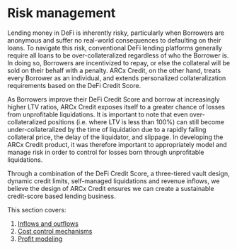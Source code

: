 # Risk management

Lending money in DeFi is inherently risky, particularly when Borrowers are anonymous and suffer no real-world consequences to defaulting on their loans. To navigate this risk, conventional DeFi lending platforms generally require all loans to be over-collateralized regardless of who the Borrower is. In doing so, Borrowers are incentivized to repay, or else the collateral will be sold on their behalf with a penalty. ARCx Credit, on the other hand, treats every Borrower as an individual, and extends personalized collateralization requirements based on the DeFi Credit Score.

As Borrowers improve their DeFi Credit Score and borrow at increasingly higher LTV ratios, ARCx Credit exposes itself to a greater chance of losses from unprofitable liquidations. It is important to note that even over-collateralized positions (i.e. where LTV is less than 100%) can still become under-collateralized by the time of liquidation due to a rapidly falling collateral price, the delay of the liquidator, and slippage. In developing the ARCx Credit product, it was therefore important to appropriately model and manage risk in order to control for losses born through unprofitable liquidations.

Through a combination of the DeFi Credit Score, a three-tiered vault design, dynamic credit limits, self-managed liquidations and revenue inflows, we believe the design of ARCx Credit ensures we can create a sustainable credit-score based lending business.&#x20;

This section covers:&#x20;

1. [Inflows and outflows](inflows-and-outflows.md)
2. [Cost control mechanisms](./#cost-control-mechanisms)
3. [Profit modeling](profit-modeling.md)

